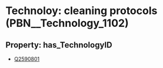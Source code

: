 # Technoloy: __cleaning protocols__ (PBN__Technology_1102)

## Property: has_TechnologyID

* [Q2590801](Q2590801)

